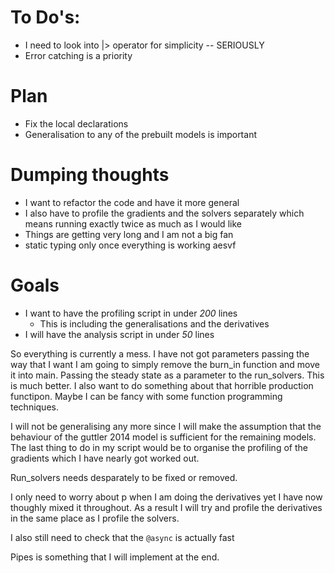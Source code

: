 # To Do's:
 - I need to look into |> operator for simplicity -- SERIOUSLY 
 - Error catching is a priority 

# Plan
 - Fix the local declarations 
 - Generalisation to any of the prebuilt models is important

# Dumping thoughts
 - I want to refactor the code and have it more general
 - I also have to profile the gradients and the solvers separately
  which means running exactly twice as much as I would like 
 - Things are getting very long and I am not a big fan
 - static typing only once everything is working aesvf

# Goals
 - I want to have the profiling script in under _200_ lines 
      - This is including the generalisations and the derivatives 
 - I will have the analysis script in under _50_ lines

So everything is currently a mess. I have not got parameters passing the way that I want I am going to simply remove the burn_in function and move it into main. Passing the steady state as a parameter to the run_solvers. This is much better. I also want to do something about that horrible production functipon. Maybe I can be fancy with some function programming techniques.

I will not be generalising any more since I will make the assumption that the behaviour of the guttler 2014 model is sufficient for the remaining models. The last thing to do in my script would be to organise the profiling of the gradients which I have nearly got worked out. 

Run_solvers needs desparately to be fixed or removed.

I only need to worry about p when I am doing the derivatives yet I have now thoughly mixed it throughout. As a result I will try and profile the derivatives in the same place as I profile the solvers.

I also still need to check that the `@async` is actually fast

Pipes is something that I will implement at the end.